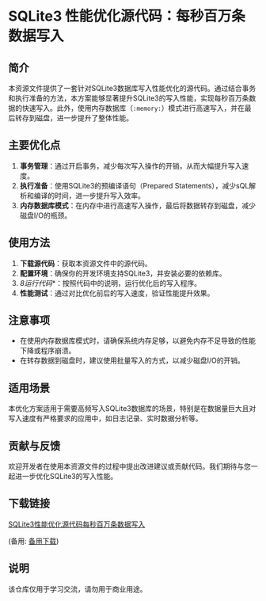 # SQLite3 性能优化源代码：每秒百万条数据写入

## 简介

本资源文件提供了一套针对SQLite3数据库写入性能优化的源代码。通过结合事务和执行准备的方法，本方案能够显著提升SQLite3的写入性能，实现每秒百万条数据的快速写入。此外，使用内存数据库（`:memory:`）模式进行高速写入，并在最后转存到磁盘，进一步提升了整体性能。

## 主要优化点

1. **事务管理**：通过开启事务，减少每次写入操作的开销，从而大幅提升写入速度。
2. **执行准备**：使用SQLite3的预编译语句（Prepared Statements），减少sQL解析和编译的时间，进一步提升写入效率。
3. **内存数据库模式**：在内存中进行高速写入操作，最后将数据转存到磁盘，减少磁盘I/O的瓶颈。

## 使用方法

1. **下载源代码**：获取本资源文件中的源代码。
2. **配置环境**：确保你的开发环境支持SQLite3，并安装必要的依赖库。
3. *8运行代码**：按照代码中的说明，运行优化后的写入程序。
4. **性能测试**：通过对比优化前后的写入速度，验证性能提升效果。

## 注意事项

- 在使用内存数据库模式时，请确保系统内存足够，以避免内存不足导致的性能下降或程序崩溃。
- 在转存数据到磁盘时，建议使用批量写入的方式，以减少磁盘I/O的开销。

## 适用场景

本优化方案适用于需要高频写入SQLite3数据库的场景，特别是在数据量巨大且对写入速度有严格要求的应用中，如日志记录、实时数据分析等。

## 贡献与反馈

欢迎开发者在使用本资源文件的过程中提出改进建议或贡献代码。我们期待与您一起进一步优化SQLite3的写入性能。

## 下载链接
[SQLite3性能优化源代码每秒百万条数据写入](https://pan.quark.cn/s/2bbf8f3e084d) 

(备用: [备用下载](https://pan.baidu.com/s/1AI7wPvzaqN2cSF7be4Gn0w?pwd=1234))

## 说明

该仓库仅用于学习交流，请勿用于商业用途。
